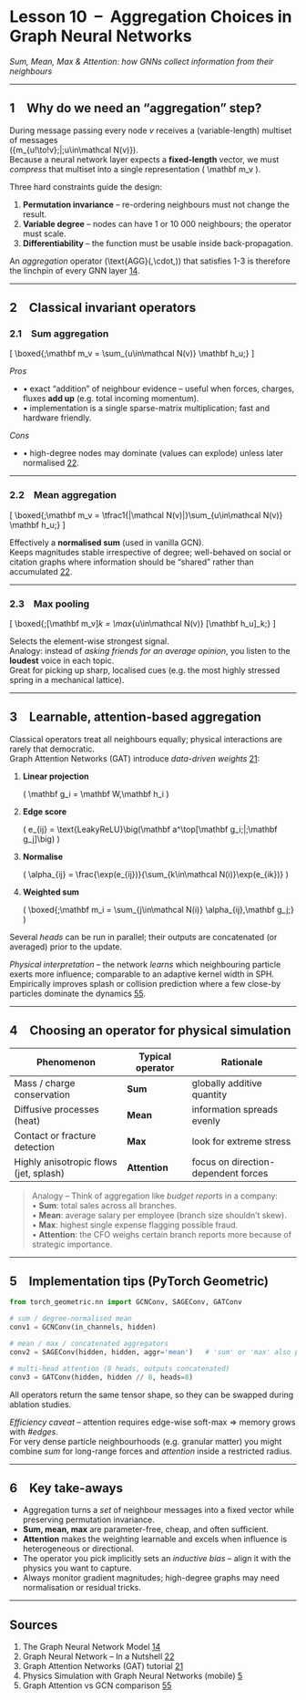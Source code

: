# Lesson 10 &nbsp;–&nbsp; Aggregation Choices in Graph Neural Networks  
*Sum, Mean, Max & Attention: how GNNs collect information from their neighbours*

---

## 1 Why do we need an “aggregation” step?
During message passing every node *v* receives a (variable-length) multiset of messages  
\(\{m_{u\!\to\!v}\;|\;u\in\mathcal N(v)\}\).  
Because a neural network layer expects a **fixed-length** vector, we must *compress* that multiset into a single representation \( \mathbf m_v \).

Three hard constraints guide the design:

1. **Permutation invariance** – re-ordering neighbours must not change the result.  
2. **Variable degree** – nodes can have 1 or 10 000 neighbours; the operator must scale.  
3. **Differentiability** – the function must be usable inside back-propagation.

An *aggregation* operator \(\text{AGG}(\,\cdot\,)\) that satisfies 1-3 is therefore the linchpin of every GNN layer [14].

---

## 2 Classical invariant operators

### 2.1 Sum aggregation  

\[
\boxed{\;\mathbf m_v = \sum_{u\in\mathcal N(v)} \mathbf h_u\;}
\]  

*Pros*  
* • exact “addition” of neighbour evidence – useful when forces, charges, fluxes **add up** (e.g. total incoming momentum).  
* • implementation is a single sparse-matrix multiplication; fast and hardware friendly.  

*Cons*  
* • high-degree nodes may dominate (values can explode) unless later normalised [22].

---

### 2.2 Mean aggregation  

\[
\boxed{\;\mathbf m_v = \tfrac1{|\mathcal N(v)|}\sum_{u\in\mathcal N(v)} \mathbf h_u\;}
\]

Effectively a **normalised sum** (used in vanilla GCN).  
Keeps magnitudes stable irrespective of degree; well-behaved on social or citation graphs where information should be “shared” rather than accumulated [22].

---

### 2.3 Max pooling  

\[
\boxed{\;[\mathbf m_v]_k = \max_{u\in\mathcal N(v)} [\mathbf h_u]_k\;}
\]

Selects the element-wise strongest signal.  
Analogy: instead of *asking friends for an average opinion*, you listen to the **loudest** voice in each topic.  
Great for picking up sharp, localised cues (e.g. the most highly stressed spring in a mechanical lattice).

---

## 3 Learnable, **attention-based** aggregation  

Classical operators treat all neighbours equally; physical interactions are rarely that democratic.  
Graph Attention Networks (GAT) introduce *data-driven weights* [21]:

1. **Linear projection**

   \( \mathbf g_i = \mathbf W\,\mathbf h_i \)

2. **Edge score**

   \( e_{ij} = \text{LeakyReLU}\big(\mathbf a^\top[\mathbf g_i\;\|\;\mathbf g_j]\big) \)

3. **Normalise**

   \( \alpha_{ij} = \frac{\exp(e_{ij})}{\sum_{k\in\mathcal N(i)}\exp(e_{ik})} \)

4. **Weighted sum**

   \( \boxed{\;\mathbf m_i = \sum_{j\in\mathcal N(i)} \alpha_{ij}\,\mathbf g_j\;} \)

Several *heads* can be run in parallel; their outputs are concatenated (or averaged) prior to the update.

*Physical interpretation* – the network *learns* which neighbouring particle exerts more influence; comparable to an adaptive kernel width in SPH.  
Empirically improves splash or collision prediction where a few close-by particles dominate the dynamics [55].

---

## 4 Choosing an operator for physical simulation

| Phenomenon | Typical operator | Rationale |
|------------|-----------------|-----------|
| Mass / charge conservation | **Sum** | globally additive quantity |
| Diffusive processes (heat) | **Mean** | information spreads evenly |
| Contact or fracture detection | **Max** | look for extreme stress |
| Highly anisotropic flows (jet, splash) | **Attention** | focus on direction-dependent forces |

> Analogy – Think of aggregation like *budget reports* in a company:  
> • **Sum**: total sales across all branches.  
> • **Mean**: average salary per employee (branch size shouldn’t skew).  
> • **Max**: highest single expense flagging possible fraud.  
> • **Attention**: the CFO weighs certain branch reports more because of strategic importance.

---

## 5 Implementation tips (PyTorch Geometric)

```python
from torch_geometric.nn import GCNConv, SAGEConv, GATConv

# sum / degree-normalised mean
conv1 = GCNConv(in_channels, hidden)

# mean / max / concatenated aggregators
conv2 = SAGEConv(hidden, hidden, aggr='mean')   # 'sum' or 'max' also possible

# multi-head attention (8 heads, outputs concatenated)
conv3 = GATConv(hidden, hidden // 8, heads=8)
```

All operators return the same tensor shape, so they can be swapped during ablation studies.

*Efficiency caveat* – attention requires edge-wise soft-max ⇒ memory grows with *#edges*.  
For very dense particle neighbourhoods (e.g. granular matter) you might combine *sum* for long-range forces and *attention* inside a restricted radius.

---

## 6 Key take-aways

* Aggregation turns a *set* of neighbour messages into a fixed vector while preserving permutation invariance.  
* **Sum, mean, max** are parameter-free, cheap, and often sufficient.  
* **Attention** makes the weighting learnable and excels when influence is heterogeneous or directional.  
* The operator you pick implicitly sets an *inductive bias* – align it with the physics you want to capture.  
* Always monitor gradient magnitudes; high-degree graphs may need normalisation or residual tricks.

---

## Sources  

1. The Graph Neural Network Model [14]  
2. Graph Neural Network – In a Nutshell [22]  
3. Graph Attention Networks (GAT) tutorial [21]  
4. Physics Simulation with Graph Neural Networks (mobile) [5]  
5. Graph Attention vs GCN comparison [55]

[14]: https://www.cs.mcgill.ca/~wlh/grl_book/files/GRL_Book-Chapter_5-GNNs.pdf  
[22]: https://karthick.ai/blog/2024/Graph-Neural-Network/  
[21]: https://www.baeldung.com/cs/graph-attention-networks  
[5]:  https://community.arm.com/arm-community-blogs/b/mobile-graphics-and-gaming-blog/posts/physics-simulation-graph-neural-networks-targeting-mobile  
[55]: https://towardsdatascience.com/graph-neural-networks-part-2-graph-attention-networks-vs-gcns-029efd7a1d92
